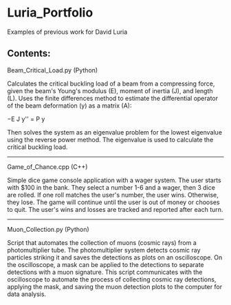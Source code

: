 # Luria_Portfolio

Examples of previous work for David Luria

Contents:
----------------------------------------------------------
Beam_Critical_Load.py (Python)

Calculates the critical buckling load of a beam from a compressing force, given the beam's Young's modulus (E), moment of inertia (J), and length (L). Uses the finite differences method to estimate the differential operator of the beam deformation (y) as a matrix (A):

−E J y'' = P y

Then solves the system as an eigenvalue problem for the lowest eigenvalue using the reverse power method. The eigenvalue is used to calculate the critical buckling load.

-------------------------------------------------------------
Game_of_Chance.cpp (C++)

Simple dice game console application with a wager system. The user starts with $100 in the bank. They select a number 1-6 and a wager, then 3 dice are rolled. If one roll matches the user's number, the user wins. Otherwise, they lose. The game will continue until the user is out of money or chooses to quit. The user's wins and losses are tracked and reported after each turn.

--------------------------------------------------------------
Muon_Collection.py (Python)

Script that automates the collection of muons (cosmic rays) from a photomultiplier tube. The photomultiplier system detects cosmic ray particles striking it and saves the detections as plots on an oscilloscope. On the oscilloscope, a mask can be applied to the detections to separate detections with a muon signature. This script communicates with the oscilloscope to automate the process of collecting cosmic ray detections, applying the mask, and saving the muon detection plots to the computer for data analysis.
